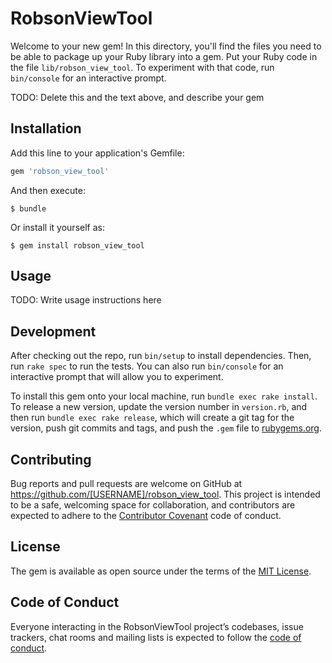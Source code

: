 # RobsonViewTool

Welcome to your new gem! In this directory, you'll find the files you need to be able to package up your Ruby library into a gem. Put your Ruby code in the file `lib/robson_view_tool`. To experiment with that code, run `bin/console` for an interactive prompt.

TODO: Delete this and the text above, and describe your gem

## Installation

Add this line to your application's Gemfile:

```ruby
gem 'robson_view_tool'
```

And then execute:

    $ bundle

Or install it yourself as:

    $ gem install robson_view_tool

## Usage

TODO: Write usage instructions here

## Development

After checking out the repo, run `bin/setup` to install dependencies. Then, run `rake spec` to run the tests. You can also run `bin/console` for an interactive prompt that will allow you to experiment.

To install this gem onto your local machine, run `bundle exec rake install`. To release a new version, update the version number in `version.rb`, and then run `bundle exec rake release`, which will create a git tag for the version, push git commits and tags, and push the `.gem` file to [rubygems.org](https://rubygems.org).

## Contributing

Bug reports and pull requests are welcome on GitHub at https://github.com/[USERNAME]/robson_view_tool. This project is intended to be a safe, welcoming space for collaboration, and contributors are expected to adhere to the [Contributor Covenant](http://contributor-covenant.org) code of conduct.

## License

The gem is available as open source under the terms of the [MIT License](https://opensource.org/licenses/MIT).

## Code of Conduct

Everyone interacting in the RobsonViewTool project’s codebases, issue trackers, chat rooms and mailing lists is expected to follow the [code of conduct](https://github.com/[USERNAME]/robson_view_tool/blob/master/CODE_OF_CONDUCT.md).
